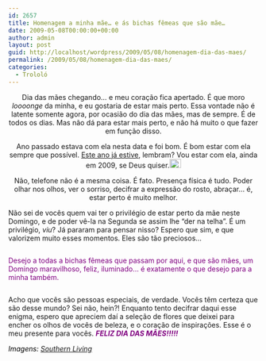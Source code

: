 ```yaml
---
id: 2657
title: Homenagem a minha mãe… e ás bichas fêmeas que são mãe…
date: 2009-05-08T00:00:00+00:00
author: admin
layout: post
guid: http://localhost/wordpress/2009/05/08/homenagem-dia-das-maes/
permalink: /2009/05/08/homenagem-dia-das-maes/
categories:
  - Trololó
---
```

<p style="text-align: center;">
  Dia das mães chegando… e meu coração fica apertado. É que moro <em>loooonge</em> da minha, e eu gostaria de estar mais perto. Essa vontade não é latente somente agora, por ocasião do dia das mães, mas de sempre. É de todos os dias. Mas não dá para estar mais perto, e não há muito o que fazer em função disso. <img class="aligncenter" style="display: block; float: none; margin-left: auto; margin-right: auto;" src="http://img4.southernliving.com/i/externaltouts/scarlett-bouquet-l.jpg?400:400" alt="" />
</p>

<p style="text-align: center;">
  Ano passado estava com ela nesta data e foi bom. É bom estar com ela sempre que possível. <a href="http://www.trololodemulher.com.br/2009/03/12/a-felicidade-est-desabando-sobre-minha-cabea/">Este ano já estive</a>, lembram? Vou estar com ela, ainda em 2009, se Deus quiser.<a href="http://www.trololodemulher.com.br/blog/wp-content/uploads/2009/05/clip_image001.gif"><img style="display: inline;" title="clip_image001" src="http://www.trololodemulher.com.br/blog/wp-content/uploads/2009/05/clip_image001_thumb.gif" alt="clip_image001" width="23" height="18" /></a> <img class="aligncenter" style="display: block; float: none; margin-left: auto; margin-right: auto;" src="http://img4.southernliving.com/i/externaltouts/azalea-bouquet-l.jpg?400:400" alt="" />
</p>

<p style="text-align: center;">
  Não, telefone não é a mesma coisa. É fato. Presença física é tudo. Poder olhar nos olhos, ver o sorriso, decifrar a expressão do rosto, abraçar… é, estar perto é muito melhor. <img class="aligncenter" style="display: block; float: none; margin-left: auto; margin-right: auto;" src="http://img4.southernliving.com/i/externaltouts/cornflower-bouquet-l.jpg?400:400" alt="" />
</p>

Não sei de vocês quem vai ter o privilégio de estar perto da mãe neste Domingo, e de poder vê-la na Segunda se assim lhe “der na telha”. É um privilégio, _viu_? Já pararam para pensar nisso? Espero que sim, e que valorizem muito esses momentos. Eles são tão preciosos…

<p style="text-align: center;">
  <img class="aligncenter" style="display: block; float: none; margin-left: auto; margin-right: auto;" src="http://img4.southernliving.com/i/externaltouts/light-pink-bouquet-l.jpg?400:400" alt="" />
</p>

<span style="color: #800080;">Desejo a todas a bichas fêmeas que passam por aqui, e que são mães, um Domingo maravilhoso, feliz, iluminado… é exatamente o que desejo para a minha também.</span>

<p style="text-align: center;">
  <img class="aligncenter" style="display: block; float: none; margin-left: auto; margin-right: auto;" src="http://img4.southernliving.com/i/externaltouts/purple-tulips.jpg?400:400" alt="" />
</p>

Acho que vocês são pessoas especiais, de verdade. Vocês têm certeza que são desse mundo? Sei não, hein?! Enquanto tento decifrar daqui esse enigma, espero que apreciem daí a seleção de flores que deixei para encher os olhos de vocês de beleza, e o coração de inspirações. Esse é o meu presente para vocês. **_<span style="color: #800080;">FELIZ DIA DAS MÃES!!!!!</span>_**

_<span style="color: #000000;">Imagens: <a href="http://www.southernliving.com/" target="_blank">Southern Living</a></span>_